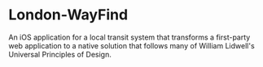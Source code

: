 # London-WayFind
An iOS application for a local transit system that transforms a first-party web application to a native solution that follows many of William Lidwell's Universal Principles of Design.
